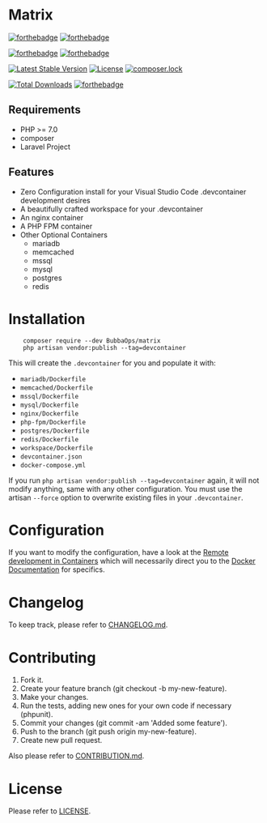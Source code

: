 Matrix
============
[![forthebadge](https://forthebadge.com/images/badges/built-by-neckbeards.svg)](https://forthebadge.com) 
[![forthebadge](https://forthebadge.com/images/badges/designed-in-etch-a-sketch.svg)](https://forthebadge.com)

[![forthebadge](https://forthebadge.com/images/badges/compatibility-emacs.svg)](https://forthebadge.com)
[![forthebadge](https://forthebadge.com/images/badges/gluten-free.svg)](https://forthebadge.com)


[![Latest Stable Version](https://poser.pugx.org/BubbaOps/matrix/v/stable)](https://packagist.org/packages/BubbaOps/matrix)
[![License](https://poser.pugx.org/BubbaOps/matrix/license)](https://packagist.org/packages/BubbaOps/matrix)
[![composer.lock](https://poser.pugx.org/BubbaOps/matrix/composerlock)](https://packagist.org/packages/BubbaOps/matrix)

[![Total Downloads](https://poser.pugx.org/BubbaOps/matrix/downloads)](https://packagist.org/packages/BubbaOps/matrix)
[![forthebadge](https://forthebadge.com/images/badges/works-on-my-machine.svg)](https://forthebadge.com)




Requirements
------------

* PHP >= 7.0
* composer
* Laravel Project

Features
--------

* Zero Configuration install for your Visual Studio Code .devcontainer development desires
* A beautifully crafted workspace for your .devcontainer
* An nginx container
* A PHP FPM container
* Other Optional Containers
    - mariadb
    - memcached
    - mssql
    - mysql
    - postgres
    - redis

Installation
============
```
    composer require --dev BubbaOps/matrix
    php artisan vendor:publish --tag=devcontainer
```
This will create the `.devcontainer` for you and populate it with:
* `mariadb/Dockerfile`
* `memcached/Dockerfile`
* `mssql/Dockerfile`
* `mysql/Dockerfile`
* `nginx/Dockerfile`
* `php-fpm/Dockerfile`
* `postgres/Dockerfile`
* `redis/Dockerfile`
* `workspace/Dockerfile`
* `devcontainer.json`
* `docker-compose.yml`

If you run `php artisan vendor:publish --tag=devcontainer` again, it will not modify anything, same with any other configuration. You must use the artisan `--force` option to overwrite existing files in your `.devcontainer`.

Configuration
=============
If you want to modify the configuration, have a look at the [Remote development in Containers](https://code.visualstudio.com/docs/remote/containers-tutorial) which will necessarily direct you to the [Docker Documentation](https://docs.docker.com/) for specifics.


Changelog
=========

To keep track, please refer to [CHANGELOG.md](https://github.com/GinoPane/composer-package-template/blob/master/CHANGELOG.md).

Contributing
============

1. Fork it.
2. Create your feature branch (git checkout -b my-new-feature).
3. Make your changes.
4. Run the tests, adding new ones for your own code if necessary (phpunit).
5. Commit your changes (git commit -am 'Added some feature').
6. Push to the branch (git push origin my-new-feature).
7. Create new pull request.

Also please refer to [CONTRIBUTION.md](https://github.com/GinoPane/composer-package-template/blob/master/CONTRIBUTION.md).

License
=======

Please refer to [LICENSE](https://github.com/GinoPane/composer-package-template/blob/master/LICENSE).
